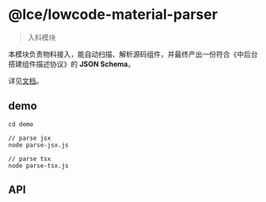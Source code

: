 # @lce/lowcode-material-parser

> 入料模块

本模块负责物料接入，能自动扫描、解析源码组件，并最终产出一份符合《中后台搭建组件描述协议》的 **JSON Schema**。

详见[文档](https://lowcode-engine.cn/site/docs/guide/design/materialParser)。

## demo

```shell
cd demo

// parse jsx
node parse-jsx.js

// parse tsx
node parse-tsx.js

```

## API
